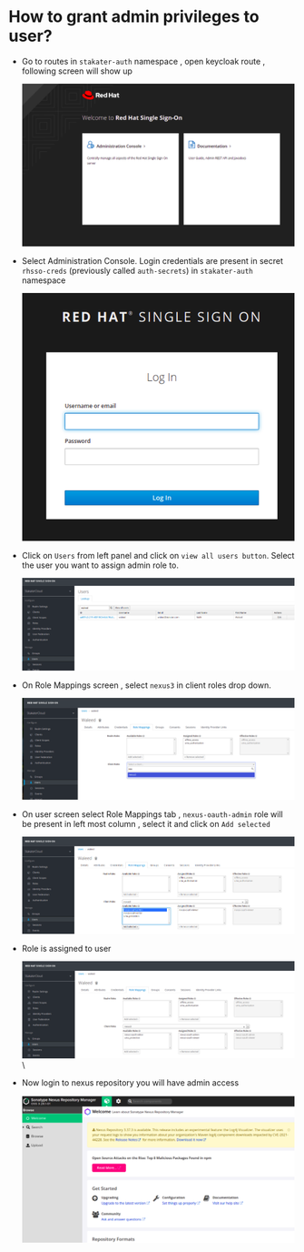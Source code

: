 # How to grant admin privileges to user?

- Go to routes in `stakater-auth` namespace , open keycloak route , following screen will show up

  ![Administration Console](./images/keycloak-1.png)

- Select Administration Console. Login credentials are present in secret `rhsso-creds` (previously called `auth-secrets`)  in `stakater-auth` namespace

  ![Login Admin Console](./images/keycloak-2.png)

- Click on `Users` from left panel and click on `view all users button`. Select the user you want to assign admin role to.

  ![Users](./images/keycloak-3.png)

- On Role Mappings screen , select `nexus3` in client roles drop down.

  ![Role Mappings](./images/keycloak-4.png)

- On user screen select Role Mappings tab , `nexus-oauth-admin` role will be present in left most column , select it and click on `Add selected`

  ![nexus OAuth admin Role](./images/keycloak-5.png)

- Role is assigned to user

  ![add selected role](./images/keycloak-6.png)\

- Now login to nexus repository you will have admin access

  ![Nexus Repository](./images/keycloak-7.png)
